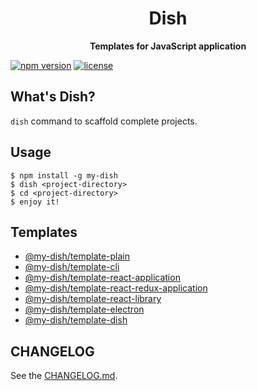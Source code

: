 <div align="center">
  <h1>Dish</h1>
</div>

<div align="center">
  <strong>Templates for JavaScript application</strong>
</div>

[![npm version](https://badge.fury.io/js/my-dish.svg)](https://www.npmjs.com/package/my-dish)
[![license](https://img.shields.io/github/license/mashape/apistatus.svg)]()

## What's Dish?
`dish` command to scaffold complete projects.

## Usage

```shell
$ npm install -g my-dish
$ dish <project-directory>
$ cd <project-directory>
$ enjoy it!
```

## Templates
- [@my-dish/template-plain](https://github.com/my-dish/template-plain)
- [@my-dish/template-cli](https://github.com/my-dish/template-cli)
- [@my-dish/template-react-application](https://github.com/my-dish/template-react-application)
- [@my-dish/template-react-redux-application](https://github.com/my-dish/template-react-redux-application)
- [@my-dish/template-react-library](https://github.com/my-dish/template-react-library)
- [@my-dish/template-electron](https://github.com/my-dish/template-electron)
- [@my-dish/template-dish](https://github.com/my-dish/template-dish)

## CHANGELOG
See the [CHANGELOG.md](./CHANGELOG.md).

